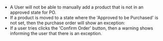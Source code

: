 - A User will not be able to manually add a product that is not in an
  approved state for PO.
- If a product is moved to a state where the 'Approved to be Purchased'
  is not set, then the purchase order will show an exception:
- If a user tries clicks the 'Confirm Order' button, then a warning
  shows informing the user that there is an exception.
